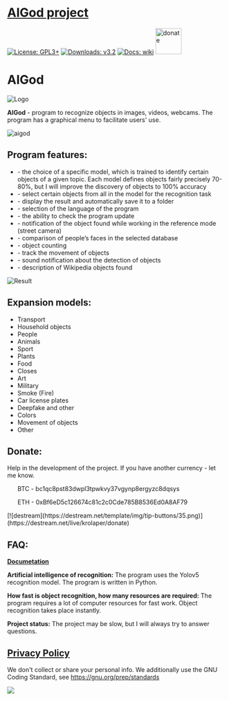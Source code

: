 # **[AIGod project](https://codeberg.org/krolaper/aigod/)**

[![License: GPL3+](https://img.shields.io/badge/License-GPL3+-blue.svg?style=flat-square)](https://www.gnu.org/licenses/gpl-3.0.en.html)
	[![Downloads: v3.2](https://img.shields.io/badge/downloads-v3.2-br)](https://codeberg.org/krolaper/aigod/releases/tag/aigod_v3-2)
	[![Docs: wiki](https://img.shields.io/badge/docs-wiki-yellow)](https://codeberg.org/krolaper/aigod/wiki)
	<a href="http://destream.net/live/krolaper/donate"><img src="https://destream.net/template/img/tip-buttons/35.png" alt="donate" width="60" /></a>
	
# AIGod
	
![Logo](https://codeberg.org/krolaper/aigod/raw/branch/main/aigod.ico)
	
**AIGod**  - program to recognize objects in images, videos, webcams. The program has a graphical menu to facilitate users' use.
	
![aigod](https://codeberg.org/krolaper/aigod/raw/commit/2c8a20ba1ff378f8dea08f1a5bfcaadc65094055/.codeberg/AIGod-reklam.jpg)
	
## **Program features:**
<ul>
	   <li> - the choice of a specific model, which is trained to identify certain objects of a given topic. Each model defines objects fairly precisely 70-80%, but I will improve the discovery of objects to 100% accuracy</li>
	   <li> - select certain objects from all in the model for the recognition task</li>
	   <li> - display the result and automatically save it to a folder</li>
	   <li> - selection of the language of the program</li>
	   <li> - the ability to check the program update</li>
	   <li> - notification of the object found while working in the reference mode (street camera)</li>
	   <li> - comparison of people’s faces in the selected database</li>
	   <li> - object counting</li>
	   <li> - track the movement of objects</li>
	   <li> - sound notification about the detection of objects</li>
	   <li> - description of Wikipedia objects found</li>
</ul>
	
![Result](https://codeberg.org/krolaper/aigod/raw/branch/main/test.jpeg)
	
## **Expansion models:**
<ul>
	    <li>Transport</li>
	    <li>Household objects</li>
	    <li>People</li>
	    <li>Animals</li>
	    <li>Sport</li>
	    <li>Plants</li>
	    <li>Food</li>
	    <li>Closes</li>
	    <li>Art</li>
	    <li>Military</li>
	    <li>Smoke (Fire)</li>
	    <li>Car license plates</li>
	    <li>Deepfake and other</li>
	    <li>Colors</li>
	    <li>Movement of objects</li>
	    <li>Other</li>
</ul>
	
## **Donate:**
Help in the development of the project. If you have another currency - let me know.
<ul>BTC - bc1qc8pst83dwpl3tpwkvy37vgynp8ergyzc8dqsys</ul>
<ul>ETH - 0xBf6eD5c126674c81c2c0Cde785B8536Ed0A8AF79</ul>
[![destream](https://destream.net/template/img/tip-buttons/35.png)](https://destream.net/live/krolaper/donate)
	
## **FAQ:**
**[Documetation](https://codeberg.org/krolaper/aigod/wiki/Software-usage-documentation)**
	
**Artificial intelligence of recognition:**
The program uses the Yolov5 recognition model. The program is written in Python.
	
**How fast is object recognition, how many resources are required:**
The program requires a lot of computer resources for fast work. Object recognition takes place instantly.
	
**Project status:**
The project may be slow, but I will always try to answer questions.
	
## **[Privacy Policy](https://codeberg.org/krolaper/aigod/src/branch/main/LICENSE)**
We don't collect or share your personal info.
We additionally use the GNU Coding Standard, see https://gnu.org/prep/standards
	
<a href="https://codeberg.org/krolaper/aigod/src/branch/main/LICENSE"> <img src="https://gnu.org/graphics/gplv3-88x31.png"> </a>
